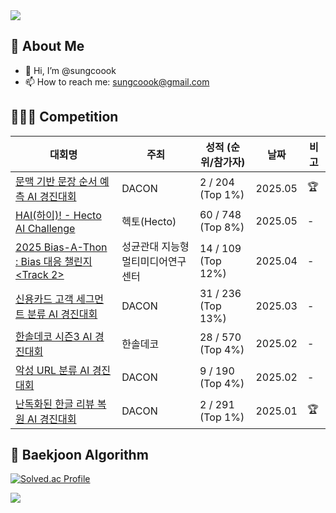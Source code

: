 <!-- 상단 배너 -->
<img src="https://capsule-render.vercel.app/api?type=waving&color=0:2ecc71,100:3498db&height=200&section=header&text=Welcome%20to%20sungcoook's%20GitHub!&fontSize=35" />

## 👀 About Me

- 👋 Hi, I’m @sungcoook  
- 📫 How to reach me: [sungcoook@gmail.com](mailto:sungcoook@gmail.com)



## 🧑🏻‍💻 Competition

| 대회명 | 주최 | 성적 (순위/참가자) | 날짜 | 비고 |
|--------|------|------|------|------|
| [문맥 기반 문장 순서 예측 AI 경진대회](https://dacon.io/competitions/official/236489/overview/description) | DACON | 2 / 204 (Top 1%) | 2025.05 | 🏆 |
| [HAI(하이)! - Hecto AI Challenge](https://dacon.io/competitions/official/236493/overview/description) | 헥토(Hecto) | 60 / 748 (Top 8%) | 2025.05 | - |
| [2025 Bias-A-Thon : Bias 대응 챌린지 <Track 2>](https://dacon.io/competitions/official/236487/overview/description) | 성균관대 지능형멀티미디어연구센터 | 14 / 109 (Top 12%) | 2025.04 | - |
| [신용카드 고객 세그먼트 분류 AI 경진대회](https://dacon.io/competitions/official/236460/overview/description) | DACON | 31 / 236 (Top 13%) | 2025.03 | - |
| [한솔데코 시즌3 AI 경진대회](https://dacon.io/competitions/official/236455/overview/description) | 한솔데코 | 28 / 570 (Top 4%)| 2025.02 | - |
| [악성 URL 분류 AI 경진대회](https://dacon.io/competitions/official/236451/overview/description) | DACON | 9 / 190 (Top 4%) | 2025.02 | - |
| [난독화된 한글 리뷰 복원 AI 경진대회](https://dacon.io/competitions/official/236446/overview/description) | DACON | 2 / 291 (Top 1%) | 2025.01 | 🏆 |


## 🏅 Baekjoon Algorithm

[![Solved.ac Profile](http://mazassumnida.wtf/api/v2/generate_badge?boj=sungcoook)](https://solved.ac/sungcoook/)

<!-- 하단 배너 (텍스트 없음) -->
<img src="https://capsule-render.vercel.app/api?type=waving&color=0:3498db,100:2ecc71&height=120&section=footer&text=&fontSize=20" />
